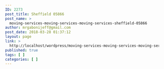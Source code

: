 ```yaml
---
ID: 2273
post_title: Sheffield 05866
post_name: >
  moving-services-moving-services-moving-services-sheffield-05866
author: mrgabonijeff@gmail.com
post_date: 2018-03-28 01:37:12
layout: page
link: >
  http://localhost/wordpress/moving-services-moving-services-moving-services-sheffield-05866/
published: true
tags: [ ]
categories: [ ]
---
```

